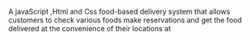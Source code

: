 A javaScript ,Html and Css food-based delivery system that allows customers to check various foods   make reservations and get the food delivered  at the convenience of their locations at 





